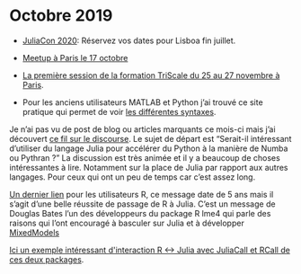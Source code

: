 # Octobre 2019

- [JuliaCon 2020](https://juliacon.org/2020/): Réservez vos dates pour Lisboa fin juillet. 
- [Meetup à Paris le 17 octobre](https://julia-users-paris.github.io/)
- [La première session de la formation TriScale du 25 au 27 novembre à Paris](https://www.triscale-innov.com/training/julialang/).

- Pour les anciens utilisateurs MATLAB et Python j’ai trouvé ce site pratique qui permet de voir [les différentes syntaxes](https://cheatsheets.quantecon.org/).

Je n’ai pas vu de post de blog ou articles marquants ce mois-ci mais j’ai découvert [ce fil sur le discourse](https://discourse.julialang.org/t/how-hard-would-it-be-to-implement-numpy-jl-i-e-numpy-in-julia/22080/52).
Le sujet de départ est “Serait-il intéressant d’utiliser du langage Julia pour accélérer du Python à la manière de Numba ou Pythran ?”
La discussion est très animée et il y a beaucoup de choses intéressantes à lire. Notamment sur la place de Julia
par rapport aux autres langages. Pour ceux qui ont un peu de temps car c’est assez long.

[Un dernier lien](https://cran.r-project.org/web/packages/lme4/index.html) pour les utilisateurs R, ce message date de 5 ans mais il s’agit d’une belle réussite de passage de R à Julia.  C’est un message de Douglas Bates l’un des développeurs du package R  lme4 qui parle des raisons qui l’ont encouragé à basculer sur Julia et à développer [MixedModels](https://github.com/dmbates/MixedModels.jl)

[Ici un exemple intéressant d'interaction R <-> Julia avec JuliaCall et RCall de ces deux packages](https://rpubs.com/dmbates/377897).
